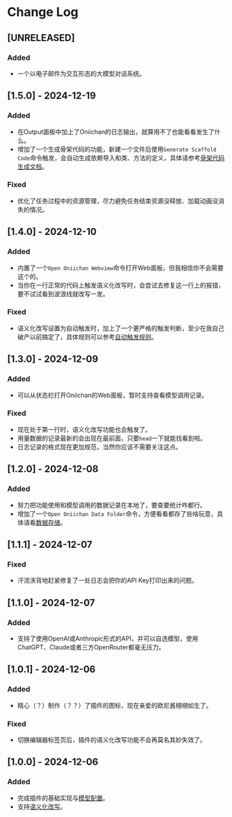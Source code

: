 # Change Log

## [UNRELEASED]

### Added

- 一个以电子邮件为交互形态的大模型对话系统。

## [1.5.0] - 2024-12-19

### Added

- 在Output面板中加上了Oniichan的日志输出，就算用不了也能看看发生了什么。
- 增加了一个生成骨架代码的功能，新建一个文件后使用`Generate Scaffold Code`命令触发，会自动生成依赖导入和类、方法的定义，具体请参考[骨架代码生成文档](https://github.com/otakustay/oniichan/wiki/%E9%AA%A8%E6%9E%B6%E4%BB%A3%E7%A0%81%E7%94%9F%E6%88%90%E7%94%9F%E6%88%90)。

### Fixed

- 优化了任务过程中的资源管理，尽力避免任务结束资源没释放、加载动画没消失的情况。

## [1.4.0] - 2024-12-10

### Added

- 内置了一个`Open Oniichan Webview`命令打开Web面板，但我相信你不会需要这个的。
- 当你在一行正常的代码上触发语义化改写时，会尝试去修复这一行上的报错，要不试试看到波浪线就改写一发。

### Fixed

- 语义化改写设置为自动触发时，加上了一个更严格的触发判断，至少在我自己破产以前搞定了，具体规则可以参考[自动触发规则](https://github.com/otakustay/oniichan/wiki/%E8%AF%AD%E4%B9%89%E5%8C%96%E6%94%B9%E5%86%99#%E8%87%AA%E5%8A%A8%E8%A7%A6%E5%8F%91%E8%A7%84%E5%88%99)。

## [1.3.0] - 2024-12-09

### Added

- 可以从状态栏打开Oniichan的Web面板，暂时支持查看模型调用记录。

### Fixed

- 现在处于第一行时，语义化改写功能也会触发了。
- 用量数据的记录最新的会出现在最前面，只要`head`一下就能找看到啦。
- 日志记录的格式现在更加规范，当然你应该不需要关注这点。

## [1.2.0] - 2024-12-08

### Added

- 努力把功能使用和模型调用的数据记录在本地了，要查要统计咋都行。
- 增加了一个`Open Oniichan Data Folder`命令，方便看看都存了些啥玩意，具体请看[数据存储](https://github.com/otakustay/oniichan/wiki/%E6%95%B0%E6%8D%AE%E5%AD%98%E5%82%A8)。

## [1.1.1] - 2024-12-07

### Fixed

- 汗流浃背地赶紧修复了一处日志会把你的API Key打印出来的问题。

## [1.1.0] - 2024-12-07

### Added

- 支持了使用OpenAI或Anthropic形式的API，并可以自选模型，使用ChatGPT、Claude或者三方OpenRouter都毫无压力。

## [1.0.1] - 2024-12-06

### Added

- 精心（？）制作（？？）了插件的图标，现在亲爱的欧尼酱栩栩如生了。

### Fixed

- 切换编辑器标签页后，插件的语义化改写功能不会再莫名其妙失效了。

## [1.0.0] - 2024-12-06

### Added

- 完成插件的基础实现与[模型配置](https://github.com/otakustay/oniichan/wiki/%E5%AE%89%E8%A3%85%E9%85%8D%E7%BD%AE)。
- 支持[语义化改写](https://github.com/otakustay/oniichan/wiki/%E8%AF%AD%E4%B9%89%E5%8C%96%E6%94%B9%E5%86%99)。
